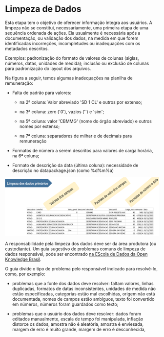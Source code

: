 # Limpeza de Dados

Esta etapa tem o objetivo de oferecer informação íntegra aos usuários. A limpeza não se constitui, necessariamente, uma primeira etapa de uma sequência ordenada de ações. Ela usualmente é necessária após a documentação, ou validação dos dados, na medida em que forem identificadas incorreções, incompletudes ou inadequações com os metadados descritos. 

Exemplos: padronização do formato de valores de colunas (siglas, números, datas, unidades de medida); inclusão ou exclusão de colunas para padronização do layout dos arquivos.

Na figura a seguir, temos algumas inadequações na planilha de remuneração:

- Falta de padrão para valores:

    - na 2ª coluna: Valor abreviado 'SD 1 CL' e outros por extenso;

    - na 3ª coluna: zero ('0'), vazios ('') e 'sim';

    - na 5ª coluna: valor 'CBMMG' (nome do órgão abreviado) e outros nomes por extenso;

    - na 7ª coluna: separadores de milhar e de decimais para remuneração
    
- Formatos de número a serem descritos para valores de carga horária, na 6ª coluna; 

- Formato de descrição da data (última coluna): necessidade de descrição no datapackage.json (como %d%m%a)

![](static/limpeza-exemplo.png)

A responsabilidade pela limpeza dos dados deve ser da área produtora (ou custodiante). Um guia sugestivo de problemas comuns de limpeza de dados responsável, pode ser encontrado [na EScola de Dados da Open Knowledge Brasil](https://escoladedados.org/tutoriais/guia-quartz-para-limpeza-de-dados/).

O guia divide o tipo de problema pelo responsável indicado para resolvê-lo, como, por exemplo:

* problemas que a fonte dos dados deve resolver: faltam valores, linhas duplicadas, formatos de datas inconsistentes, unidades de medida não estão especificadas, categorias estão mal escolhidas, origem não está documentada, nomes de campos estão ambíguos, texto foi convertido em números, números foram guardados como texto;

* problemas que o usuário dos dados deve resolver: dados foram editados manualmente, escala de tempo foi manipulada, inflação distorce os dados, amostra não é aleatória, amostra é enviesada, margem de erro é muito grande, margem de erro é desconhecida, 

